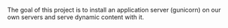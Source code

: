 The goal of this project is to install an application server (gunicorn) on our own servers and serve dynamic content with it.

